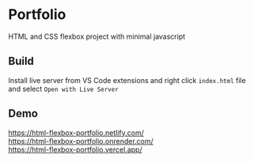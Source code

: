 # Portfolio

HTML and CSS flexbox project with minimal javascript

## Build

Install live server from VS Code extensions and right click `index.html` file and select `Open with Live Server`

## Demo

https://html-flexbox-portfolio.netlify.com/ <br />
https://html-flexbox-portfolio.onrender.com/ <br />
https://html-flexbox-portfolio.vercel.app/
